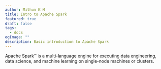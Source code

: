 ```yaml
---
author: Mithun K M
title: Intro to Apache Spark
featured: true
draft: false
tags:
  - docs
ogImage: ""
description: Basic introduction to Apache Spark
---
```


Apache Spark™ is a multi-language engine for executing data engineering, data science, and machine learning on single-node machines or clusters.
